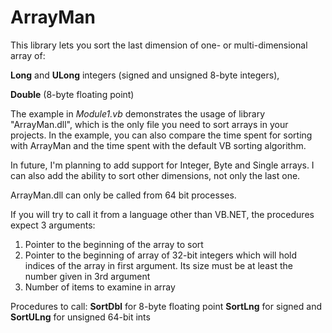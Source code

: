 # ArrayMan
This library lets you sort the last dimension of one- or multi-dimensional array of:

  **Long** and **ULong** integers (signed and unsigned 8-byte integers),
  
  **Double** (8-byte floating point)
    
The example in _Module1.vb_ demonstrates the usage of library "ArrayMan.dll", which is the only file you need to sort arrays in your projects. In the example, you can also compare the time spent for sorting with ArrayMan and the time spent with the default VB sorting algorithm.

In future, I'm planning to add support for Integer, Byte and Single arrays. I can also add the ability to sort other dimensions, not only the last one.

ArrayMan.dll can only be called from 64 bit processes. 

If you will try to call it from a language other than VB.NET, the procedures expect 3 arguments: 
  1. <in> Pointer to the beginning of the array to sort
  2. <out> Pointer to the beginning of array of 32-bit integers which will hold indices of the array in first argument. Its size must be at        least the number given in 3rd argument
  3. Number of items to examine in array 
  
  Procedures to call: **SortDbl** for 8-byte floating point
                      **SortLng** for signed and 
                      **SortULng** for unsigned 64-bit ints
                      
